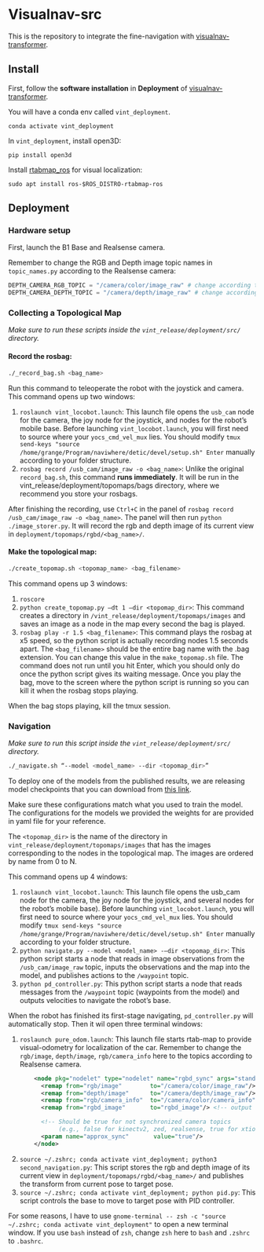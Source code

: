 ﻿# Visualnav-src

This is the repository to integrate the fine-navigation with [visualnav-transformer](https://github.com/robodhruv/visualnav-transformer).

## Install

First, follow the **software installation** in **Deployment** of [visualnav-transformer](https://github.com/robodhruv/visualnav-transformer).

You will have a conda env called `vint_deployment`.

```shell
conda activate vint_deployment
```

In `vint_deployment`, install open3D:

```shell
pip install open3d
```

Install [rtabmap_ros](https://github.com/introlab/rtabmap_ros) for visual localization:

```shell
sudo apt install ros-$ROS_DISTRO-rtabmap-ros
```

## Deployment

### Hardware setup

First, launch the B1 Base and Realsense camera.

Remember to change the RGB and Depth image topic names in `topic_names.py` according to the Realsense camera:

```python
DEPTH_CAMERA_RGB_TOPIC = "/camera/color/image_raw" # change according to the Realsense camera
DEPTH_CAMERA_DEPTH_TOPIC = "/camera/depth/image_raw" # change according to the Realsense camera
```

### Collecting a Topological Map

_Make sure to run these scripts inside the `vint_release/deployment/src/` directory._

#### Record the rosbag:

```bash
./_record_bag.sh <bag_name>
```

Run this command to teleoperate the robot with the joystick and camera. This command opens up two windows:

1. `roslaunch vint_locobot.launch`: This launch file opens the `usb_cam` node for the camera, the joy node for the joystick, and nodes for the robot’s mobile base.
   Before launching `vint_locobot.launch`, you will first need to source where your `yocs_cmd_vel_mux` lies. You should modify `tmux send-keys "source /home/grange/Program/naviwhere/detic/devel/setup.sh" Enter` manually according to your folder structure.
2. `rosbag record /usb_cam/image_raw -o <bag_name>`:  Unlike the original `record_bag.sh`, this command **runs immediately**. It will be run in the vint_release/deployment/topomaps/bags directory, where we recommend you store your rosbags.

After finishing the recording, use `Ctrl+C` in the panel of `rosbag record /usb_cam/image_raw -o <bag_name>`.  The panel will then run `python ./image_storer.py`. It will record the rgb and depth image of its current view in `deployment/topomaps/rgbd/<bag_name>/`.

#### Make the topological map:

```bash
./create_topomap.sh <topomap_name> <bag_filename>
```

This command opens up 3 windows:

1. `roscore`
2. `python create_topomap.py —dt 1 —dir <topomap_dir>`: This command creates a directory in `/vint_release/deployment/topomaps/images` and saves an image as a node in the map every second the bag is played.
3. `rosbag play -r 1.5 <bag_filename>`: This command plays the rosbag at x5 speed, so the python script is actually recording nodes 1.5 seconds apart. The `<bag_filename>` should be the entire bag name with the .bag extension. You can change this value in the `make_topomap.sh` file. The command does not run until you hit Enter, which you should only do once the python script gives its waiting message. Once you play the bag, move to the screen where the python script is running so you can kill it when the rosbag stops playing.

When the bag stops playing, kill the tmux session.

### Navigation

_Make sure to run this script inside the `vint_release/deployment/src/` directory._

```bash
./_navigate.sh “--model <model_name> --dir <topomap_dir>”
```

To deploy one of the models from the published results, we are releasing model checkpoints that you can download from [this link](https://drive.google.com/drive/folders/1a9yWR2iooXFAqjQHetz263--4_2FFggg?usp=sharing).

Make sure these configurations match what you used to train the model. The configurations for the models we provided the weights for are provided in yaml file for your reference.

The `<topomap_dir>` is the name of the directory in `vint_release/deployment/topomaps/images` that has the images corresponding to the nodes in the topological map. The images are ordered by name from 0 to N.

This command opens up 4 windows:

1. `roslaunch vint_locobot.launch`: This launch file opens the usb_cam node for the camera, the joy node for the joystick, and several nodes for the robot’s mobile base).
   Before launching `vint_locobot.launch`, you will first need to source where your `yocs_cmd_vel_mux` lies. You should modify `tmux send-keys "source /home/grange/Program/naviwhere/detic/devel/setup.sh" Enter` manually according to your folder structure.
2. `python navigate.py --model <model_name> -—dir <topomap_dir>`: This python script starts a node that reads in image observations from the `/usb_cam/image_raw` topic, inputs the observations and the map into the model, and publishes actions to the `/waypoint` topic.
3. `python pd_controller.py`: This python script starts a node that reads messages from the `/waypoint` topic (waypoints from the model) and outputs velocities to navigate the robot’s base.

When the robot has finished its first-stage navigating,  `pd_controller.py` will automatically stop. Then it wil open three terminal windows:

1. `roslaunch pure_odom.launch`: This launch file starts rtab-map to provide visual-odometry for localization of the car.
   Remember to change the `rgb/image`, `depth/image`, `rgb/camera_info` here to the topics according to Realsense camera.
   ```xml
       <node pkg="nodelet" type="nodelet" name="rgbd_sync" args="standalone rtabmap_sync/rgbd_sync" output="screen">
         <remap from="rgb/image"        to="/camera/color/image_raw"/>
         <remap from="depth/image"      to="/camera/depth/image_raw"/>
         <remap from="rgb/camera_info"  to="/camera/color/camera_info"/>
         <remap from="rgbd_image"       to="rgbd_image"/> <!-- output -->

         <!-- Should be true for not synchronized camera topics 
              (e.g., false for kinectv2, zed, realsense, true for xtion, kinect360)-->
         <param name="approx_sync"       value="true"/> 
       </node>
   ```
2. `source ~/.zshrc; conda activate vint_deployment; python3 second_navigation.py`: This script stores the rgb and depth image of its current view in `deployment/topomaps/rgbd/<bag_name>/` and publishes the transform from current pose to target pose.
3. `source ~/.zshrc; conda activate vint_deployment; python pid.py`: This script controls the base to move to target pose with PID controller.

For some reasons, I have to use `gnome-terminal -- zsh -c "source ~/.zshrc; conda activate vint_deployment"` to open a new terminal window. If you use `bash` instead of `zsh`, change `zsh` here to `bash` and `.zshrc` to `.bashrc`.
